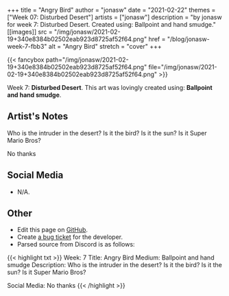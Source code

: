 +++
title =       "Angry Bird"
author =      "jonasw"
date =        "2021-02-22"
themes =      ["Week 07: Disturbed Desert"]
artists =     ["jonasw"]
description = "by jonasw for week 7: Disturbed Desert. Created using: Ballpoint and hand smudge."
[[images]]
              src = "/img/jonasw/2021-02-19+340e8384b02502eab923d8725af52f64.png"
              href = "/blog/jonasw-week-7-fbb3"
              alt = "Angry Bird"
              stretch = "cover"
+++


{{< fancybox path="/img/jonasw/2021-02-19+340e8384b02502eab923d8725af52f64.png" file="/img/jonasw/2021-02-19+340e8384b02502eab923d8725af52f64.png" >}}


Week 7: **Disturbed Desert**. This art was lovingly created using: **Ballpoint and hand smudge**.

## Artist's Notes

Who is the intruder in the desert? Is it the bird? Is it the sun? Is it Super Mario Bros?

No thanks

## Social Media

- N/A.

## Other

- Edit this page on [GitHub](https://github.com/teaminkling/web-refresh/edit/main/blog/content/blog/jonasw-week-7-fbb3.md).
- Create [a bug ticket](https://github.com/teaminkling/web-refresh/issues/new?assignees=&labels=bug&template=problem-report.md&title=) for the developer.
- Parsed source from Discord is as follows:

{{< highlight txt >}}
Week: 7
Title: Angry Bird
Medium: Ballpoint and hand smudge
Description: Who is the intruder in the desert? Is it the bird? Is it the sun? Is it Super Mario Bros?

Social Media: No thanks
{{< /highlight >}}